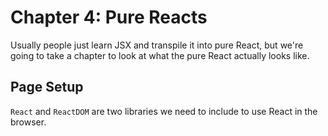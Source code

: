 # Chapter 4: Pure Reacts

Usually people just learn JSX and transpile it into pure React, but we're going to take a chapter to look at what the pure React actually looks like.

## Page Setup

`React` and `ReactDOM` are two libraries we need to include to use React in the browser.
